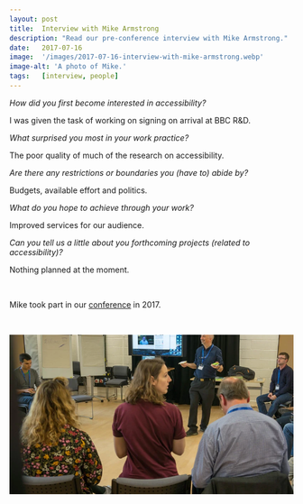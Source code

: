 ```yaml
---
layout: post
title:  Interview with Mike Armstrong
description: "Read our pre-conference interview with Mike Armstrong."
date:   2017-07-16
image:  '/images/2017-07-16-interview-with-mike-armstrong.webp'
image-alt: 'A photo of Mike.'
tags:   [interview, people]
---
```


*How did you first become interested in accessibility?*

I was given the task of working on signing on arrival at BBC R&D.

*What surprised you most in your work practice?*

The poor quality of much of the research on accessibility.

*Are there any restrictions or boundaries you (have to) abide by?*

Budgets, available effort and politics.

*What do you hope to achieve through your work?*

Improved services for our audience.

*Can you tell us a little about you forthcoming projects (related to accessibility)?*

Nothing planned at the moment.

<br>

Mike took part in our [conference](conference-on-accessibility-in-film-television-and-interactive-media) in 2017.

<br>

![Mike's demonstration](../images/2017-07-16-interview-with-mike-armstrong-conference.webp)